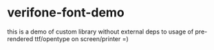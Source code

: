 # verifone-font-demo
this is a demo of custom library without external deps to usage of pre-rendered ttf/opentype on screen/printer =)

